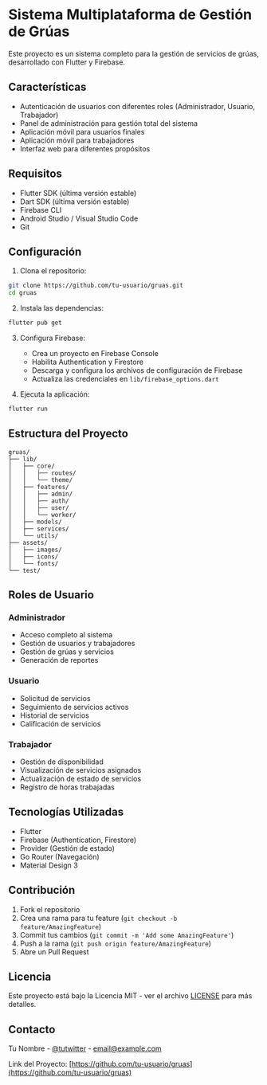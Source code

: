 # Sistema Multiplataforma de Gestión de Grúas

Este proyecto es un sistema completo para la gestión de servicios de grúas, desarrollado con Flutter y Firebase.

## Características

- Autenticación de usuarios con diferentes roles (Administrador, Usuario, Trabajador)
- Panel de administración para gestión total del sistema
- Aplicación móvil para usuarios finales
- Aplicación móvil para trabajadores
- Interfaz web para diferentes propósitos

## Requisitos

- Flutter SDK (última versión estable)
- Dart SDK (última versión estable)
- Firebase CLI
- Android Studio / Visual Studio Code
- Git

## Configuración

1. Clona el repositorio:
```bash
git clone https://github.com/tu-usuario/gruas.git
cd gruas
```

2. Instala las dependencias:
```bash
flutter pub get
```

3. Configura Firebase:
   - Crea un proyecto en Firebase Console
   - Habilita Authentication y Firestore
   - Descarga y configura los archivos de configuración de Firebase
   - Actualiza las credenciales en `lib/firebase_options.dart`

4. Ejecuta la aplicación:
```bash
flutter run
```

## Estructura del Proyecto

```
gruas/
├── lib/
│   ├── core/
│   │   ├── routes/
│   │   └── theme/
│   ├── features/
│   │   ├── admin/
│   │   ├── auth/
│   │   ├── user/
│   │   └── worker/
│   ├── models/
│   ├── services/
│   └── utils/
├── assets/
│   ├── images/
│   ├── icons/
│   └── fonts/
└── test/
```

## Roles de Usuario

### Administrador
- Acceso completo al sistema
- Gestión de usuarios y trabajadores
- Gestión de grúas y servicios
- Generación de reportes

### Usuario
- Solicitud de servicios
- Seguimiento de servicios activos
- Historial de servicios
- Calificación de servicios

### Trabajador
- Gestión de disponibilidad
- Visualización de servicios asignados
- Actualización de estado de servicios
- Registro de horas trabajadas

## Tecnologías Utilizadas

- Flutter
- Firebase (Authentication, Firestore)
- Provider (Gestión de estado)
- Go Router (Navegación)
- Material Design 3

## Contribución

1. Fork el repositorio
2. Crea una rama para tu feature (`git checkout -b feature/AmazingFeature`)
3. Commit tus cambios (`git commit -m 'Add some AmazingFeature'`)
4. Push a la rama (`git push origin feature/AmazingFeature`)
5. Abre un Pull Request

## Licencia

Este proyecto está bajo la Licencia MIT - ver el archivo [LICENSE](LICENSE) para más detalles.

## Contacto

Tu Nombre - [@tutwitter](https://twitter.com/tutwitter) - email@example.com

Link del Proyecto: [https://github.com/tu-usuario/gruas](https://github.com/tu-usuario/gruas)
